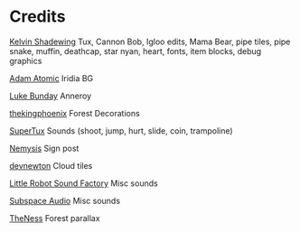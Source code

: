 # Credits

[Kelvin Shadewing](http://kelvinshadewing.net) Tux, Cannon Bob, Igloo edits, Mama Bear, pipe tiles, pipe snake, muffin, deathcap, star nyan, heart, fonts, item blocks, debug graphics

[Adam Atomic](http://www.adamatomic.com) Iridia BG

[Luke Bunday](http://pixeljoint.com/p/43158.htm) Anneroy

[thekingphoenix](https://opengameart.org/content/tileset-platform-forest) Forest Decorations

[SuperTux](https://github.com/supertux/supertux) Sounds (shoot, jump, hurt, slide, coin, trampoline)

[Nemysis](https://opengameart.org/users/nemisys) Sign post

[devnewton](https://opengameart.org/users/devnewton) Cloud tiles

[Little Robot Sound Factory](https://opengameart.org/content/8-bit-sound-effects-library) Misc sounds

[Subspace Audio](https://opengameart.org/content/512-sound-effects-8-bit-style) Misc sounds

[TheNess](https://opengameart.org/users/theness) Forest parallax